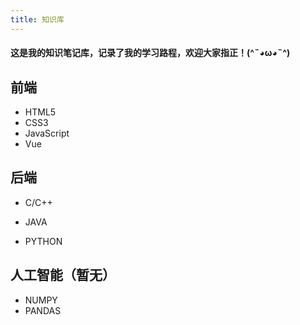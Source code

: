 ```yaml
---
title: 知识库
---
```


#### 这是我的知识笔记库，记录了我的学习路程，欢迎大家指正！(^˵◕ω◕˵^)



##  前端

- HTML5
- CSS3
- JavaScript
- Vue



## 后端

- C/C++

- JAVA
- PYTHON



## 人工智能（暂无）

- NUMPY
- PANDAS

